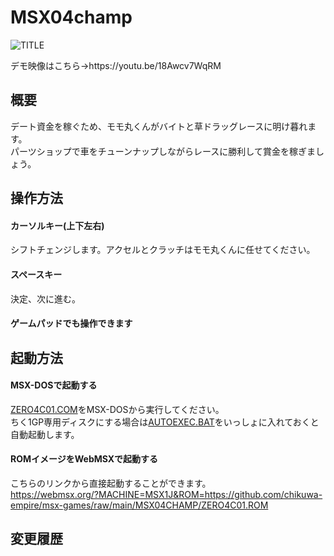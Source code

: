 # MSX04champ

![TITLE](https://user-images.githubusercontent.com/124578804/233782263-6007e2d9-c691-4c56-a7bb-4d49014fb3a3.png)

<p>デモ映像はこちら→https://youtu.be/18Awcv7WqRM</p>

## 概要
デート資金を稼ぐため、モモ丸くんがバイトと草ドラッグレースに明け暮れます。<br>
パーツショップで車をチューンナップしながらレースに勝利して賞金を稼ぎましょう。

## 操作方法
#### カーソルキー(上下左右)
シフトチェンジします。アクセルとクラッチはモモ丸くんに任せてください。
#### スペースキー
決定、次に進む。
#### ゲームパッドでも操作できます

## 起動方法
#### MSX-DOSで起動する
[ZERO4C01.COM](https://github.com/chikuwa-empire/msx-games/raw/main/MSX04CHAMP/ZERO4C01.COM)をMSX-DOSから実行してください。<br>
ちく1GP専用ディスクにする場合は[AUTOEXEC.BAT](https://github.com/chikuwa-empire/msx-games/raw/main/MSX04CHAMP/AUTOEXEC.BAT)をいっしょに入れておくと自動起動します。
#### ROMイメージをWebMSXで起動する
こちらのリンクから直接起動することができます。<br>
https://webmsx.org/?MACHINE=MSX1J&ROM=https://github.com/chikuwa-empire/msx-games/raw/main/MSX04CHAMP/ZERO4C01.ROM

## 変更履歴
